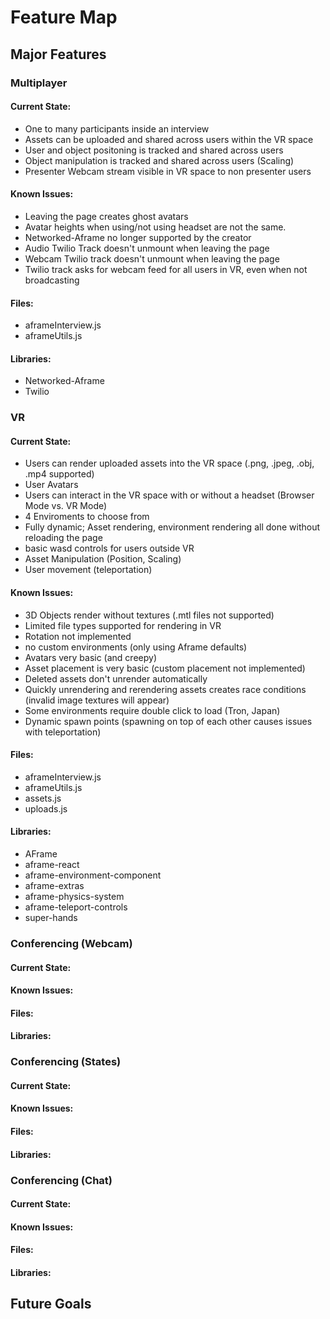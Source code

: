 # Feature Map

## Major Features

### Multiplayer

#### Current State:
- One to many participants inside an interview
- Assets can be uploaded and shared across users within the VR space
- User and object positoning is tracked and shared across users
- Object manipulation is tracked and shared across users (Scaling)
- Presenter Webcam stream visible in VR space to non presenter users

#### Known Issues:
- Leaving the page creates ghost avatars
- Avatar heights when using/not using headset are not the same.
- Networked-Aframe no longer supported by the creator
- Audio Twilio Track doesn't unmount when leaving the page
- Webcam Twilio track doesn't unmount when leaving the page
- Twilio track asks for webcam feed for all users in VR, even when not broadcasting

#### Files:
- aframeInterview.js
- aframeUtils.js

#### Libraries:
- Networked-Aframe
- Twilio

### VR

#### Current State:
- Users can render uploaded assets into the VR space (.png, .jpeg, .obj, .mp4 supported)
- User Avatars
- Users can interact in the VR space with or without a headset (Browser Mode vs. VR Mode)
- 4 Enviroments to choose from
- Fully dynamic; Asset rendering, environment rendering all done without reloading the page
- basic wasd controls for users outside VR
- Asset Manipulation (Position, Scaling)
- User movement (teleportation)

#### Known Issues:
- 3D Objects render without textures (.mtl files not supported)
- Limited file types supported for rendering in VR
- Rotation not implemented
- no custom environments (only using Aframe defaults)
- Avatars very basic (and creepy)
- Asset placement is very basic (custom placement not implemented)
- Deleted assets don't unrender automatically
- Quickly unrendering and rerendering assets creates race conditions (invalid image textures will appear)
- Some environments require double click to load (Tron, Japan)
- Dynamic spawn points (spawning on top of each other causes issues with teleportation)

#### Files:
- aframeInterview.js
- aframeUtils.js
- assets.js
- uploads.js

#### Libraries:
- AFrame
- aframe-react
- aframe-environment-component
- aframe-extras
- aframe-physics-system
- aframe-teleport-controls
- super-hands

### Conferencing (Webcam)

#### Current State:

#### Known Issues:

#### Files:

#### Libraries:

### Conferencing (States)

#### Current State:

#### Known Issues:

#### Files:

#### Libraries:

### Conferencing (Chat)

#### Current State:

#### Known Issues:

#### Files:

#### Libraries:

## Future Goals
